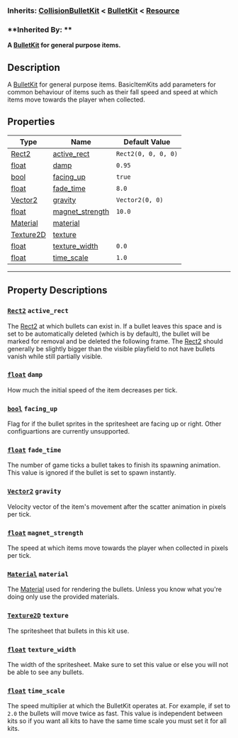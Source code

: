 ### **Inherits:** [CollisionBulletKit](https://github.com/PickledCow/STGodot-4/wiki/CollisionBulletKit) < [BulletKit](https://github.com/PickledCow/STGodot-4/wiki/BulletKit) < [Resource](https://docs.godotengine.org/en/stable/classes/class_resource.html)
### **Inherited By: **
**A [BulletKit](https://github.com/PickledCow/STGodot-4/wiki/BulletKit) for general purpose items.**
## Description
A [BulletKit](https://github.com/PickledCow/STGodot-4/wiki/BulletKit) for general purpose items. BasicItemKits add parameters for common behaviour of items such as their fall speed and speed at which items move towards the player when collected.
## Properties
|Type|Name|Default Value|
|-|-|-|
|[Rect2](https://docs.godotengine.org/en/stable/classes/class_rect2.html) | [active_rect](#Rect2-active_rect) |`Rect2(0, 0, 0, 0)`|
|[float](https://docs.godotengine.org/en/stable/classes/class_float.html) | [damp](#float-damp) |`0.95`|
|[bool](https://docs.godotengine.org/en/stable/classes/class_bool.html) | [facing_up](#bool-facing_up) |`true`|
|[float](https://docs.godotengine.org/en/stable/classes/class_float.html) | [fade_time](#float-fade_time) |`8.0`|
|[Vector2](https://docs.godotengine.org/en/stable/classes/class_vector2.html) | [gravity](#Vector2-gravity) |`Vector2(0, 0)`|
|[float](https://docs.godotengine.org/en/stable/classes/class_float.html) | [magnet_strength](#float-magnet_strength) |`10.0`|
|[Material](https://docs.godotengine.org/en/stable/classes/class_material.html) | [material](#Material-material) ||
|[Texture2D](https://docs.godotengine.org/en/stable/classes/class_texture2d.html) | [texture](#Texture2D-texture) ||
|[float](https://docs.godotengine.org/en/stable/classes/class_float.html) | [texture_width](#float-texture_width) |`0.0`|
|[float](https://docs.godotengine.org/en/stable/classes/class_float.html) | [time_scale](#float-time_scale) |`1.0`|
---
## Property Descriptions
### [`Rect2`](https://docs.godotengine.org/en/stable/classes/class_rect2.html) `active_rect`
The [Rect2](https://docs.godotengine.org/en/stable/classes/class_rect2.html) at which bullets can exist in. If a bullet leaves this space and is set to be automatically deleted (which is by default), the bullet will be marked for removal and be deleted the following frame.
The [Rect2](https://docs.godotengine.org/en/stable/classes/class_rect2.html) should generally be slightly bigger than the visible playfield to not have bullets vanish while still partially visible.
### [`float`](https://docs.godotengine.org/en/stable/classes/class_float.html) `damp`
How much the initial speed of the item decreases per tick.
### [`bool`](https://docs.godotengine.org/en/stable/classes/class_bool.html) `facing_up`
Flag for if the bullet sprites in the spritesheet are facing up or right. Other configuartions are currently unsupported.
### [`float`](https://docs.godotengine.org/en/stable/classes/class_float.html) `fade_time`
The number of game ticks a bullet takes to finish its spawning animation. This value is ignored if the bullet is set to spawn instantly.
### [`Vector2`](https://docs.godotengine.org/en/stable/classes/class_vector2.html) `gravity`
Velocity vector of the item's movement after the scatter animation in pixels per tick.
### [`float`](https://docs.godotengine.org/en/stable/classes/class_float.html) `magnet_strength`
The speed at which items move towards the player when collected in pixels per tick.
### [`Material`](https://docs.godotengine.org/en/stable/classes/class_material.html) `material`
The [Material](https://docs.godotengine.org/en/stable/classes/class_material.html) used for rendering the bullets. Unless you know what you're doing only use the provided materials.
### [`Texture2D`](https://docs.godotengine.org/en/stable/classes/class_texture2d.html) `texture`
The spritesheet that bullets in this kit use.
### [`float`](https://docs.godotengine.org/en/stable/classes/class_float.html) `texture_width`
The width of the spritesheet. Make sure to set this value or else you will not be able to see any bullets.
### [`float`](https://docs.godotengine.org/en/stable/classes/class_float.html) `time_scale`
The speed multiplier at which the BulletKit operates at. For example, if set to `2.0` the bullets will move twice as fast.
			This value is independent between kits so if you want all kits to have the same time scale you must set it for all kits.
